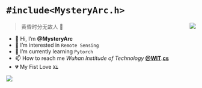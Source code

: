 
# ```#include<MysteryArc.h>```

<a href="https://github.com/anuraghazra/convoychat">
  <img align="right" src="https://github-readme-stats.vercel.app/api/top-langs/?username=MysteryArc&theme=buefy" />
</a>

> 黄昏时分无故人 🧋
>
- 👋 Hi, I’m **@MysteryArc**
- 👀 I’m interested in `Remote Sensing`
- 🌱 I’m currently learning `Pytorch`
- 📫 How to reach me *Wuhan Institude of Technology* **[@WIT](https://www.wit.edu.cn/)**.[**cs**](https://cs.wit.edu.cn)
- 💔 My Fist Love ~~`Xi`~~

<a href="https://github.com/anuraghazra/github-readme-stats">
  <img align="centre" src="https://github-readme-stats.vercel.app/api?username=MysteryArc&theme=buefy&show_icons=true" />
</a>

<!---
MysteryArc/MysteryArc is a ✨ special ✨ repository because its `README.md` (this file) appears on your GitHub profile.
You can click the Preview link to take a look at your changes.
--->
